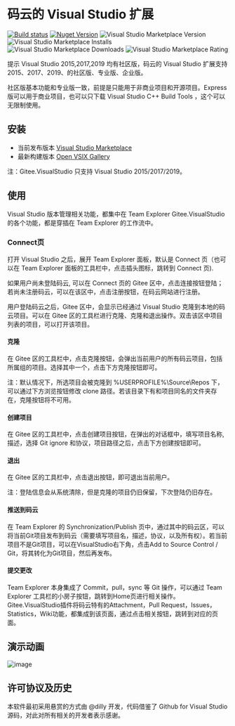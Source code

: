 # 码云的 Visual Studio 扩展

[![Build status](https://ci.appveyor.com/api/projects/status/calues98sxdfnt45?svg=true)](https://ci.appveyor.com/project/MaiKeBing/gitee-visualstudio)
[![Nuget Version](https://img.shields.io/nuget/v/Gitee.Api.svg)](https://www.nuget.org/packages/Gitee.Api/)
![Visual Studio Marketplace Version](https://img.shields.io/visual-studio-marketplace/v/GiteeInc.GiteeExtension.svg)
![Visual Studio Marketplace Installs](https://img.shields.io/visual-studio-marketplace/i/GiteeInc.GiteeExtension.svg)
![Visual Studio Marketplace Downloads](https://img.shields.io/visual-studio-marketplace/d/GiteeInc.GiteeExtension.svg)
![Visual Studio Marketplace Rating](https://img.shields.io/visual-studio-marketplace/r/GiteeInc.GiteeExtension.svg)


提示 Visual Studio  2015,2017,2019 均有社区版，码云的 Visual Studio 扩展支持 2015、2017、2019、的社区版、专业版、企业版。

社区版基本功能和专业版一致，前提是只能用于非商业项目和开源项目。Express 版可以用于商业项目，也可以只下载 Visual Studio C++ Build Tools ，这个可以无限制使用。

## 安装

* 当前发布版本 [Visual Studio Marketplace](https://marketplace.visualstudio.com/items?itemName=GiteeInc.GiteeExtension)
* 最新构建版本 [Open VSIX Gallery](http://vsixgallery.com/extension/B1077C66-1666-4F60-BDFA-BA078FDABCCE/)  

注：Gitee.VisualStudio 只支持 Visual Studio 2015/2017/2019。

## 使用

Visual Studio 版本管理相关功能，都集中在 Team Explorer Gitee.VisualStudio 的各个功能，都是穿插在 Team Explorer 的工作流中。

### Connect页

打开 Visual Studio 之后，展开 Team Explorer 面板，默认是 Connect 页（也可以在 Team Explorer 面板的工具栏中，点击插头图标，跳转到 Connect 页).  

如果用户尚未登陆码云, 可以在 Connect 页的 Gitee 区中，点击连接按钮登陆；若尚未注册码云，可以在该区中，点击注册按钮，在码云网站进行注册。  

用户登陆码云之后，Gitee 区中，会显示已经通过 Visual Studio 克隆到本地的码云项目。可以在 Gitee 区的工具栏进行克隆、克隆和退出操作。双击该区中项目列表的项目，可以打开该项目。

#### 克隆

在 Gitee 区的工具栏中，点击克隆按钮，会弹出当前用户的所有码云项目，包括所属组的项目。选择其中一个，点击下方克隆按钮即可。

注：默认情况下，所选项目会被克隆到 %USERPROFILE%\Source\Repos 下，可以通过下方浏览按钮修改 clone 路径。若该目录下有和项目同名的文件夹存在，克隆按钮将不可用。

#### 创建项目

在 Gitee 区的工具栏中，点击创建项目按钮，在弹出的对话框中，填写项目名称, 描述，选择 Git ignore 和协议，项目路径之后，点击下方创建按钮即可。

#### 退出

在 Gitee 区的工具栏中，点击退出按钮，即可退出当前用户。

注：登陆信息会从系统清除，但是克隆的项目仍旧保留，下次登陆仍旧存在。

#### 推送到码云
在 Team Explorer 的 Synchronization/Publish 页中，通过其中的码云区，可以将当前Git项目发布到码云（需要填写项目名，描述，协议，以及所有权）。若当前项目不是Git项目，可以在VisualStudio右下角，点击Add to Source Control / Git，将其转化为Git项目，然后再发布。

#### 提交更改

Team Explorer 本身集成了 Commit，pull，sync 等 Git 操作，可以通过 Team Explorer 工具栏的小房子按钮，跳转到Home页进行相关操作。 Gitee.VisualStudio插件将码云特有的Attachment，Pull Request，Issues，Statistics，Wiki功能，都集成到该页面，通过点击相关按钮，跳转到对应的页面。

## 演示动画

![image](./docs/images/option.gif)

## 许可协议及历史

本软件最初采用悬赏的方式由 @dilly 开发，代码借鉴了 Github for Visual Studio 源码，对此对所有相关的开发者表示感谢。
